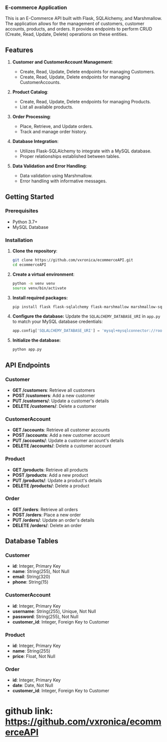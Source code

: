 ### E-commerce Application

This is an E-Commerce API built with Flask, SQLAlchemy, and Marshmallow. The application allows for the management of customers, customer accounts, products, and orders. It provides endpoints to perform CRUD (Create, Read, Update, Delete) operations on these entities.

## Features

1. **Customer and CustomerAccount Management**:
    - Create, Read, Update, Delete endpoints for managing Customers.
    - Create, Read, Update, Delete endpoints for managing CustomerAccounts.

2. **Product Catalog**:
    - Create, Read, Update, Delete endpoints for managing Products.
    - List all available products.

3. **Order Processing**:
    - Place, Retrieve, and Update orders.
    - Track and manage order history.

4. **Database Integration**:
    - Utilizes Flask-SQLAlchemy to integrate with a MySQL database.
    - Proper relationships established between tables.

5. **Data Validation and Error Handling**:
    - Data validation using Marshmallow.
    - Error handling with informative messages.

## Getting Started

### Prerequisites

- Python 3.7+
- MySQL Database

### Installation

1. **Clone the repository**:
    ```bash
    git clone https://github.com/vxronica/ecommerceAPI.git
    cd ecommerceAPI
    ```

2. **Create a virtual environment**:
    ```bash
    python -m venv venv
    source venv/bin/activate
    ```
3. **Install required packages:**
   ```bash
   pip install flask flask-sqlalchemy flask-marshmallow marshmallow-sqlalchemy
   ```

4. **Configure the database:**
   Update the `SQLALCHEMY_DATABASE_URI` in `app.py` to match your MySQL database credentials:
   ```python
   app.config['SQLALCHEMY_DATABASE_URI'] = 'mysql+mysqlconnector://root:you_password@localhost/e_commerce_db'
   ```

5. **Initialize the database:**
   ```bash
   python app.py
   ```

## API Endpoints

### Customer 

- **GET /customers**: Retrieve all customers
- **POST /customers**: Add a new customer
- **PUT /customers/<id>**: Update a customer's details
- **DELETE /customers/<id>**: Delete a customer

### CustomerAccount

- **GET /accounts**: Retrieve all customer accounts
- **POST /accounts**: Add a new customer account
- **PUT /accounts/<id>**: Update a customer account's details
- **DELETE /accounts/<id>**: Delete a customer account

### Product

- **GET /products**: Retrieve all products
- **POST /products**: Add a new product
- **PUT /products/<id>**: Update a product's details
- **DELETE /products/<id>**: Delete a product

### Order

- **GET /orders**: Retrieve all orders
- **POST /orders**: Place a new order
- **PUT /orders/<id>**: Update an order's details
- **DELETE /orders/<id>**: Delete an order

## Database Tables

### Customer

- **id**: Integer, Primary Key
- **name**: String(255), Not Null
- **email**: String(320)
- **phone**: String(15)

### CustomerAccount

- **id**: Integer, Primary Key
- **username**: String(255), Unique, Not Null
- **password**: String(255), Not Null
- **customer_id**: Integer, Foreign Key to Customer

### Product

- **id**: Integer, Primary Key
- **name**: String(255)
- **price**: Float, Not Null

### Order

- **id**: Integer, Primary Key
- **date**: Date, Not Null
- **customer_id**: Integer, Foreign Key to Customer


# github link: https://github.com/vxronica/ecommerceAPI